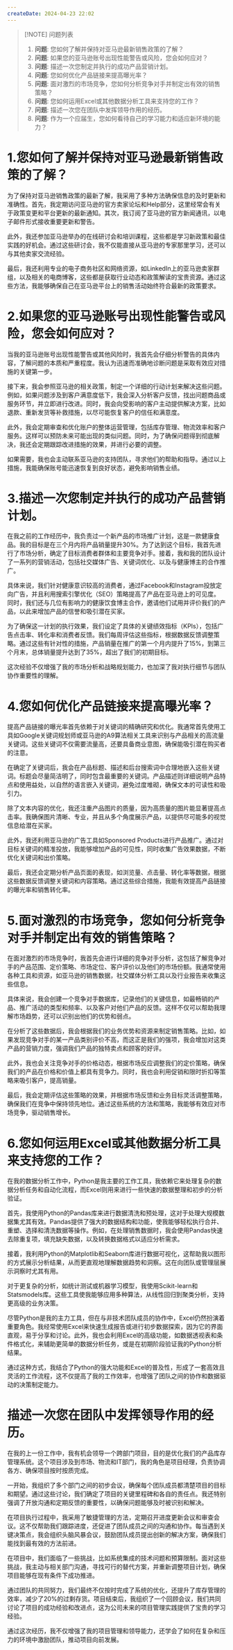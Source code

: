 ```yaml
---
createDate: 2024-04-23 22:02
---
```


> [!NOTE] 问题列表
> 1. **问题**: 您如何了解并保持对亚马逊最新销售政策的了解？
> 2. **问题**: 如果您的亚马逊账号出现性能警告或风险，您会如何应对？
> 3. **问题**: 描述一次您制定并执行的成功产品营销计划。
> 4. **问题**: 您如何优化产品链接来提高曝光率？
> 5. **问题**: 面对激烈的市场竞争，您如何分析竞争对手并制定出有效的销售策略？
> 6. **问题**: 您如何运用Excel或其他数据分析工具来支持您的工作？
> 7. **问题**: 描述一次您在团队中发挥领导作用的经历。
> 8. **问题**: 作为一个应届生，您如何看待自己的学习能力和适应新环境的能力？

# 1.您如何了解并保持对亚马逊最新销售政策的了解？

为了保持对亚马逊销售政策的最新了解，我采用了多种方法确保信息的及时更新和准确性。首先，我定期访问亚马逊的官方卖家论坛和Help部分，这里经常会有关于政策变更和平台更新的最新通知。其次，我订阅了亚马逊的官方新闻通讯，以电子邮件形式接收重要更新和警告。

此外，我还参加亚马逊举办的在线研讨会和培训课程，这些都是学习新政策和最佳实践的好机会。通过这些研讨会，我不仅能直接从亚马逊的专家那里学习，还可以与其他卖家交流经验。

最后，我还利用专业的电子商务社区和网络资源，如LinkedIn上的亚马逊卖家群组，以及相关的电商博客，这些都是获取行业动态和政策解读的宝贵资源。通过这些方法，我能够确保自己在亚马逊平台上的销售活动始终符合最新的政策要求。

# 2.如果您的亚马逊账号出现性能警告或风险，您会如何应对？

当我的亚马逊账号出现性能警告或其他风险时，我首先会仔细分析警告的具体内容，了解问题的本质和严重程度。我认为迅速而准确地诊断问题是采取有效应对措施的关键第一步。

接下来，我会参照亚马逊的相关政策，制定一个详细的行动计划来解决这些问题。例如，如果问题涉及到客户满意度低下，我会深入分析客户反馈，找出问题商品或服务环节，并立即进行改进。同时，我会向受影响的客户主动提供解决方案，比如退款、重新发货等补救措施，以尽可能恢复客户的信任和满意度。

此外，我会定期审查和优化账户的整体运营管理，包括库存管理、物流效率和客户服务。这样可以预防未来可能出现的类似问题。同时，为了确保问题得到彻底解决，我还会定期跟踪改进措施的效果，并进行必要的调整。

如果需要，我也会主动联系亚马逊的支持团队，寻求他们的帮助和指导。通过以上措施，我能确保账号能迅速恢复到良好状态，避免影响销售业绩。

# 3.描述一次您制定并执行的成功产品营销计划。

在我之前的工作经历中，我负责过一个新产品的市场推广计划，这是一款健康食品。我的目标是在三个月内将产品销量提升30%。为了达到这个目标，我首先进行了市场分析，确定了目标消费者群体和主要竞争对手。接着，我和我的团队设计了一系列的营销活动，包括社交媒体广告、关键词优化、以及与健康博主的合作推广。

具体来说，我们针对健康意识较高的消费者，通过Facebook和Instagram投放定向广告，并且利用搜索引擎优化（SEO）策略提高了产品在亚马逊上的可见度。同时，我们还与几位有影响力的健康饮食博主合作，邀请他们试用并评价我们的产品，以此来增加产品的信誉和吸引潜在买家。

为了确保这一计划的执行效果，我们设定了具体的关键绩效指标（KPIs），包括广告点击率、转化率和消费者反馈。我们每周评估这些指标，根据数据反馈调整策略。通过这些有针对性的措施，产品销量在推广的第一个月内提升了15%，到第三个月末，总体销量提升达到了35%，超出了我们的初期目标。

这次经验不仅增强了我的市场分析和战略规划能力，也加深了我对执行细节与团队协作重要性的理解。

# 4.您如何优化产品链接来提高曝光率？

提高产品链接的曝光率首先依赖于对关键词的精确研究和优化。我通常首先使用工具如Google关键词规划师或亚马逊的A9算法相关工具来识别与产品相关的高流量关键词。这些关键词不仅需要流量高，还要具备商业意图，确保能吸引潜在购买者的注意。

在确定了关键词后，我会在产品标题、描述和后台搜索词中合理地嵌入这些关键词。标题会尽量简洁明了，同时包含最重要的关键词。产品描述则详细说明产品特点和使用益处，以自然的语言嵌入关键词，避免过度堆砌，确保文本的可读性和吸引力。

除了文本内容的优化，我还注重产品图片的质量，因为高质量的图片能显著提高点击率。我确保图片清晰、专业，并且从多个角度展示产品，以提供尽可能多的视觉信息给潜在买家。

此外，我还利用亚马逊的广告工具如Sponsored Products进行产品推广。通过对目标关键词的精准投放，我能够增加产品的可见性，同时收集广告效果数据，不断优化关键词和出价策略。

最后，我还会定期分析产品页面的表现，如浏览量、点击量、转化率等数据，根据这些数据反馈调整关键词和内容策略。通过这些综合措施，我能有效提高产品链接的曝光率和销售转化率。

# 5.面对激烈的市场竞争，您如何分析竞争对手并制定出有效的销售策略？

在面对激烈的市场竞争时，我首先会进行详细的竞争对手分析，这包括了解竞争对手的产品范围、定价策略、市场定位、客户评价以及他们的市场份额。我通常使用各种工具和资源，如亚马逊的销售数据，社交媒体分析工具以及行业报告来收集这些信息。

具体来说，我会创建一个竞争对手数据库，记录他们的关键信息，如最畅销的产品、推广活动的类型和频率、以及客户对他们产品的反馈。这样不仅可以帮助我理解市场趋势，还可以识别出他们的优势和弱点。

在分析了这些数据后，我会根据我们的业务优势和资源来制定销售策略。比如，如果发现竞争对手的某一产品类别评价不高，而这正是我们的强项，我会增加对这类产品的营销力度，强调我们产品的独特卖点和顾客的好评。

此外，我也会关注竞争对手的价格动态，根据市场反应调整我们的定价策略，确保我们的产品在价格和价值上都具有竞争力。同时，我也会利用促销和限时折扣等策略来吸引客户，提高销量。

最后，我会定期评估这些策略的效果，并根据市场反馈和业务目标灵活调整策略，确保我们在竞争中保持领先地位。通过这些系统的方法和策略，我能够有效应对市场竞争，驱动销售增长。

# 6.您如何运用Excel或其他数据分析工具来支持您的工作？

在我的数据分析工作中，Python是我主要的工作工具，我依赖它来处理复杂的数据分析任务和自动化流程，而Excel则用来进行一些快速的数据整理和初步的分析验证。

首先，我使用Python的Pandas库来进行数据清洗和预处理，这对于处理大规模数据集尤其有效。Pandas提供了强大的数据结构和功能，使我能够轻松执行合并、重塑、选择和清洗数据等操作。例如，在处理销售数据时，我会使用Pandas快速去除重复项，填充缺失数据，以及转换数据格式以适应分析需求。

接着，我利用Python的Matplotlib和Seaborn库进行数据可视化，这帮助我以图形的方式展示分析结果，从而更直观地理解数据趋势和洞察。这在向团队或管理层展示洞察时尤其有用。

对于更复杂的分析，如统计测试或机器学习模型，我使用Scikit-learn和Statsmodels库。这些工具使我能够应用多种算法，从线性回归到聚类分析，支持更高级的业务决策。

尽管Python是我的主力工具，但在与非技术团队成员的协作中，Excel仍然扮演着重要角色。我经常使用Excel来快速生成报告或进行初步数据探索，因为它的界面直观，易于分享和讨论。此外，我也会利用Excel的高级功能，如数据透视表和条件格式化，来辅助更简单的数据分析任务，或是在初期阶段验证我的Python分析结果。

通过这种方式，我结合了Python的强大功能和Excel的普及性，形成了一套高效且灵活的工作流程，这不仅提高了我的工作效率，也增强了团队之间的协作和数据驱动的决策制定能力。

# 描述一次您在团队中发挥领导作用的经历。

在我的上一份工作中，我有机会领导一个跨部门项目，目的是优化我们的产品库存管理系统。这个项目涉及到市场、物流和IT部门，我的角色是项目经理，负责协调各方、确保项目按时按质完成。

一开始，我组织了多个部门之间的初步会议，确保每个团队成员都清楚项目的目标和期望。通过这些讨论，我们确定了项目的关键里程碑和各自的责任点。我还特别强调了开放沟通和定期反馈的重要性，以确保问题能够及时被识别和解决。

在项目执行过程中，我采用了敏捷管理的方法，定期召开进度更新会议和审查会议。这不仅帮助我们跟踪进度，还促进了团队成员之间的沟通和协作。每当遇到关键决策点，我会组织头脑风暴会议，鼓励团队成员提出创新的解决方案，确保我们能找到最有效的方法前进。

在项目中，我们面临了一些挑战，比如系统集成的技术问题和预算限制。面对这些挑战，我主动与相关部门沟通，寻找可行的替代方案，并重新调整项目计划，确保项目能够在现有条件下成功推进。

通过团队的共同努力，我们最终不仅按时完成了系统的优化，还提升了库存管理的效率，减少了20%的过剩存货。项目结束后，我组织了一个回顾会议，我们共同讨论了项目的成功经验和改进点，这为公司未来的项目管理实践提供了宝贵的学习经验。

通过这次经历，我不仅增强了我的项目管理和领导能力，还学会了如何在复杂和压力的环境中激励团队，推动项目向前发展。
